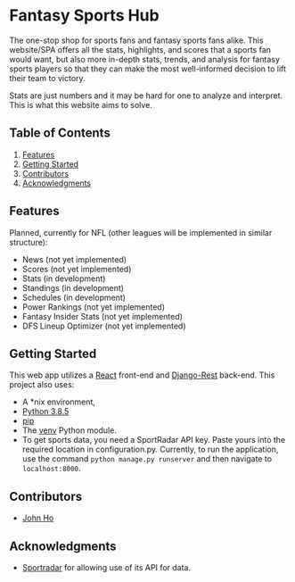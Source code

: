 # Fantasy Sports Hub
The one-stop shop for sports fans and fantasy sports fans alike. This website/SPA offers all the stats, highlights, and scores that a sports fan would want, but also more in-depth stats, trends, and analysis for fantasy sports players so that they can make the most well-informed decision to lift their team to victory. 

Stats are just numbers and it may be hard for one to analyze and interpret. This is what this website aims to solve.

## Table of Contents
1. [Features](#Features)
2. [Getting Started](#Getting-Started)
3. [Contributors](#Contributors)
4. [Acknowledgments](#Acknowledgments)

## Features
Planned, currently for NFL (other leagues will be implemented in similar structure):
- News (not yet implemented)
- Scores (not yet implemented)
- Stats (in development)
- Standings (in development)
- Schedules (in development)
- Power Rankings (not yet implemented)
- Fantasy Insider Stats (not yet implemented)
- DFS Lineup Optimizer (not yet implemented)

## Getting Started
This web app utilizes a [React](https://reactjs.org/) front-end and [Django-Rest](https://www.django-rest-framework.org/) back-end. This project also uses:
- A *nix environment,
- [Python 3.8.5](https://www.python.org/downloads/)
- [pip](https://github.com/pypa/pip)
- The [venv](https://docs.python.org/3/library/venv.html) Python module.
- To get sports data, you need a SportRadar API key. Paste yours into the required location in configuration.py.
Currently, to run the application, use the command ```python manage.py runserver``` and then navigate to ```localhost:8000```.

## Contributors
- [John Ho](https://github.com/hojohn2561)

## Acknowledgments
- [Sportradar](https://sportradar.us/) for allowing use of its API for data.
